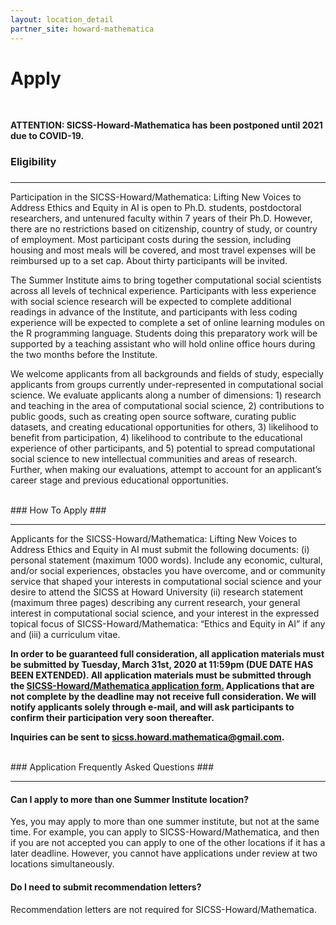 ```yaml
---
layout: location_detail
partner_site: howard-mathematica
---
```


<h1 class="display-4">Apply</h1>
<br />

**ATTENTION: SICSS-Howard-Mathematica has been postponed until 2021 due to COVID-19.**

### Eligibility
### <a name="eligibility"></a>

---

Participation in the SICSS-Howard/Mathematica: Lifting New Voices to Address Ethics and Equity in AI is open to Ph.D. students, postdoctoral researchers, and untenured faculty within 7 years of their Ph.D. However, there are no restrictions based on citizenship, country of study, or country of employment. Most participant costs during the session, including housing and most meals will be covered, and most travel expenses will be reimbursed up to a set cap. About thirty participants will be invited.

The Summer Institute aims to bring together computational social scientists across all levels of technical experience. Participants with less experience with social science research will be expected to complete additional readings in advance of the Institute, and participants with less coding experience will be expected to complete a set of online learning modules on the R programming language. Students doing this preparatory work will be supported by a teaching assistant who will hold online office hours during the two months before the Institute.

We welcome applicants from all backgrounds and fields of study, especially applicants from groups currently under-represented in computational social science. We evaluate applicants along a number of dimensions: 1) research and teaching in the area of computational social science, 2) contributions to public goods, such as creating open source software, curating public datasets, and creating educational opportunities for others, 3) likelihood to benefit from participation, 4) likelihood to contribute to the educational experience of other participants, and 5) potential to spread computational social science to new intellectual communities and areas of research. Further, when making our evaluations, attempt to account for an applicant’s career stage and previous educational opportunities.


<br />
### How To Apply
### <a name="how_to_apply"></a>

---

Applicants for the SICSS-Howard/Mathematica: Lifting New Voices to Address Ethics and Equity in AI must submit the following documents: (i) personal statement (maximum 1000 words). Include any economic, cultural, and/or social experiences, obstacles you have overcome, and or community service that shaped your interests in computational social science and your desire to attend the SICSS at Howard University (ii) research statement (maximum three pages) describing any current research, your general interest in computational social science, and your interest in the expressed topical focus of SICSS-Howard/Mathematica: “Ethics and Equity in AI” if any and (iii) a curriculum vitae.

**In order to be guaranteed full consideration, all application materials must be submitted by Tuesday, March 31st, 2020 at 11:59pm (DUE DATE HAS BEEN EXTENDED).  All application materials must be submitted through the [SICSS-Howard/Mathematica application form.](https://forms.gle/Ct3UkVcW4xiP6dGq5)  Applications that are not complete by the deadline may not receive full consideration. We will notify applicants solely through e-mail, and will ask participants to confirm their participation very soon thereafter.**

**Inquiries can be sent to sicss.howard.mathematica@gmail.com.**

<br />
### Application Frequently Asked Questions
### <a name="faq"></a>

---

#### Can I apply to more than one Summer Institute location?

Yes, you may apply to more than one summer institute, but not at the same time. For example, you can apply to SICSS-Howard/Mathematica, and then if you are not accepted you can apply to one of the other locations if it has a later deadline. However, you cannot have applications under review at two locations simultaneously.

#### Do I need to submit recommendation letters?

Recommendation letters are not required for SICSS-Howard/Mathematica.

